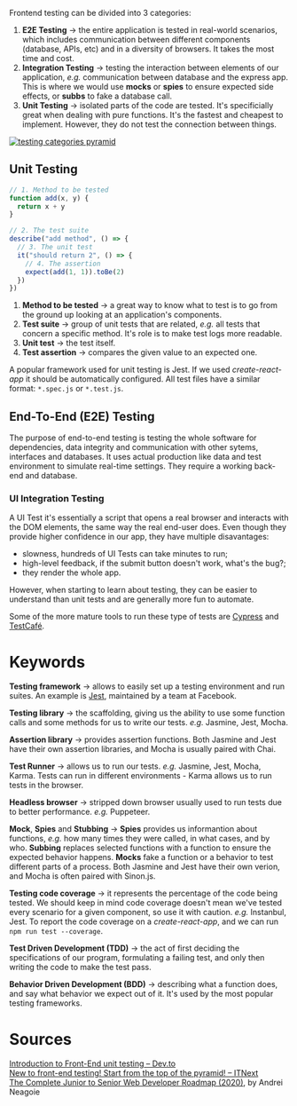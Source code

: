 Frontend testing can be divided into 3 categories:
1. __E2E Testing__ → the entire application is tested in real-world scenarios, which includes communication between different components (database, APIs, etc) and in a diversity of browsers. It takes the most time and cost.
2. __Integration Testing__ → testing the interaction between elements of our application, *e.g.* communication between database and the express app. This is where we would use **mocks** or **spies** to ensure expected side effects, or **subbs** to fake a database call.
3. __Unit Testing__ → isolated parts of the code are tested. It's specificially great when dealing with pure functions. It's the fastest and cheapest to implement. However, they do not test the connection between things.

[![testing categories pyramid](https://res.cloudinary.com/practicaldev/image/fetch/s--OypgjlFL--/c_limit%2Cf_auto%2Cfl_progressive%2Cq_auto%2Cw_880/https://user-images.githubusercontent.com/15229355/55113335-24fcff00-50df-11e9-87e8-cdd5e0e6ad3f.png)](https://dev.to/christopherkade/introduction-to-front-end-unit-testing-510n "Introduction to Front-End unit testing – Dev.to")

## Unit Testing
```javascript
// 1. Method to be tested
function add(x, y) {
  return x + y
}

// 2. The test suite
describe("add method", () => {
  // 3. The unit test
  it("should return 2", () => {
    // 4. The assertion
    expect(add(1, 1)).toBe(2)
  })
})
```
1. __Method to be tested__ → a great way to know what to test is to go from the ground up looking at an application's components.
2. __Test suite__ → group of unit tests that are related, *e.g.* all tests that concern a specific method. It's role is to make test logs more readable.
3. __Unit test__ → the test itself.
4. __Test assertion__ → compares the given value to an expected one.

A popular framework used for unit testing is Jest. If we used *create-react-app* it should be automatically configured. All test files have a similar format: `*.spec.js` or `*.test.js`.

## End-To-End (E2E) Testing
The purpose of end-to-end testing is testing the whole software for dependencies, data integrity and communication with other sytems, interfaces and databases. It uses actual production like data and test environment to simulate real-time settings. They require a working back-end and database.

### UI Integration Testing
A UI Test it's essentially a script that opens a real browser and interacts with the DOM elements, the same way the real end-user does. Even though they provide higher confidence in our app, they have multiple disavantages:
- slowness, hundreds of UI Tests can take minutes to run;
- high-level feedback, if the submit button doesn't work, what's the bug?;
- they render the whole app.

However, when starting to learn about testing, they can be easier to understand than unit tests and are generally more fun to automate.

Some of the more mature tools to run these type of tests are [Cypress](https://www.cypress.io/) and [TestCafé](https://devexpress.github.io/testcafe/).

# Keywords
__Testing framework__ → allows to easily set up a testing environment and run suites. An example is [Jest](https://jestjs.io/), maintained by a team at Facebook.

__Testing library__ → the scaffolding, giving us the ability to use some function calls and some methods for us to write our tests. *e.g.* Jasmine, Jest, Mocha.

__Assertion library__ → provides assertion functions. Both Jasmine and Jest have their own assertion libraries, and Mocha is usually paired with Chai.

__Test Runner__ → allows us to run our tests. *e.g.* Jasmine, Jest, Mocha, Karma. Tests can run in different environments - Karma allows us to run tests in the browser.

__Headless browser__ → stripped down browser usually used to run tests due to better performance. *e.g.* Puppeteer.

__Mock__, __Spies__ and __Stubbing__ → **Spies** provides us informantion about functions, *e.g.* how many times they were called, in what cases, and by who. **Subbing** replaces selected functions with a function to ensure the expected behavior happens. **Mocks** fake a function or a behavior to test different parts of a process. Both Jasmine and Jest have their own verion, and Mocha is often paired with Sinon.js.

__Testing code coverage__ → it represents the percentage of the code being tested. We should keep in mind code coverage doesn't mean we've tested every scenario for a given component, so use it with caution. *e.g.* Instanbul, Jest. To report the code coverage on a *create-react-app*, and we can run `npm run test --coverage`.

__Test Driven Development (TDD)__ → the act of first deciding the specifications of our program, formulating a failing test, and only then writing the code to make the test pass.

__Behavior Driven Development (BDD)__ → describing what a function does, and say what behavior we expect out of it. It's used by the most popular testing frameworks.

# Sources
[Introduction to Front-End unit testing – Dev.to](https://dev.to/christopherkade/introduction-to-front-end-unit-testing-510n)\
[New to front-end testing! Start from the top of the pyramid! – ITNext](https://itnext.io/new-to-front-end-testing-start-from-the-top-of-the-pyramid-a0039615353c)\
[The Complete Junior to Senior Web Developer Roadmap (2020)](https://www.udemy.com/course/the-complete-junior-to-senior-web-developer-roadmap/), by Andrei Neagoie
